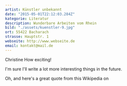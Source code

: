 ```yaml
---
artist: Künstler unbekannt
date: "2015-05-01T22:12:03.284Z"
kategorie: Literatur
description: Wunderbare Arbeiten vom Rhein
bild: "./assets/kuenstler-9.jpg"
ort: 55422 Bacharach
strasse: Hauptstr. 1
webseite: http://www.webseite.de
email: kontakt@mail.de
---
```


Christine How exciting!

I'm sure I'll write a lot more interesting things in the future.

Oh, and here's a great quote from this Wikipedia on

    

